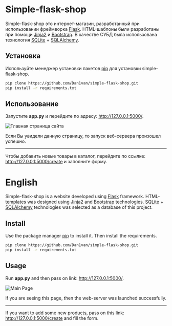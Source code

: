 # Simple-flask-shop

Simple-flask-shop это интернет-магазин, разработанный при использовании фреймворка [Flask](https://flask.palletsprojects.com/en/1.1.x/). HTML-шаблоны были разработаны при помощи [Jinja2](https://jinja.palletsprojects.com/en/2.11.x/) и [Bootstrap](https://getbootstrap.com/docs/4.5/getting-started/introduction/). В качестве СУБД была использована технология [SQLite](https://sqlite.org/docs.html) + [SQLAlchemy](https://docs.sqlalchemy.org/en/14/).

## Установка

Используйте менеджер установки пакетов [pip](https://pip.pypa.io/en/stable/) для установки simple-flask-shop.

```bash
pip clone https://github.com/Dan1van/simple-flask-shop.git
pip install -r requirements.txt
```

## Использование

Запустите **app.py** и перейдите по адресу: http://127.0.0.1:5000/.

![Главная страница сайта](https://user-images.githubusercontent.com/40074918/92633391-62f1e100-f2db-11ea-91c5-2ce6845dd59b.png)

Если Вы увидели данную страницу, то запуск веб-сервера произошел успешно.

_____
Чтобы добавить новые товары в каталог, перейдите по ссылке: http://127.0.0.1:5000/create и заполните форму.

# English

Simple-flask-shop is a website developed using [Flask](https://flask.palletsprojects.com/en/1.1.x/) framework. HTML-templates was designed using [Jinja2](https://jinja.palletsprojects.com/en/2.11.x/) and [Bootstrap](https://getbootstrap.com/docs/4.5/getting-started/introduction/) technologies. [SQLite](https://sqlite.org/docs.html) + [SQLAlchemy](https://docs.sqlalchemy.org/en/14/) technologies was selected as a database of this project.

## Install

Use the package manager [pip](https://pip.pypa.io/en/stable/) to install it. Then install the requirements.

```bash
pip clone https://github.com/Dan1van/simple-flask-shop.git
pip install -r requirements.txt
```

## Usage

Run **app.py** and then pass on link: http://127.0.0.1:5000/.

![Main Page](https://user-images.githubusercontent.com/40074918/92633391-62f1e100-f2db-11ea-91c5-2ce6845dd59b.png)

If you are seeing this page, then the web-server was launched successfully.

_____
If you want to add some new products, pass on this link: http://127.0.0.1:5000/create and fill the form. 
